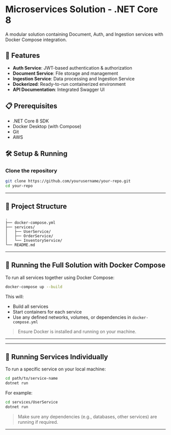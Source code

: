 # Microservices Solution - .NET Core 8

A modular solution containing Document, Auth, and Ingestion services with Docker Compose integration.

## 🚀 Features

- **Auth Service**: JWT-based authentication & authorization
- **Document Service**: File storage and management
- **Ingestion Service**: Data processing and Ingestion Service
- **Dockerized**: Ready-to-run containerized environment
- **API Documentation**: Integrated Swagger UI

## 📋 Prerequisites

- .NET Core 8 SDK
- Docker Desktop (with Compose)
- Git
- AWS

## 🛠️ Setup & Running

### Clone the repository
```bash
git clone https://github.com/yourusername/your-repo.git
cd your-repo
```

---

## 📁 Project Structure

```
.
├── docker-compose.yml
├── services/
│   ├── UserService/
│   ├── OrderService/
│   └── InventoryService/
└── README.md
```

---

## 🐳 Running the Full Solution with Docker Compose

To run all services together using Docker Compose:

```bash
docker-compose up --build
```

This will:

- Build all services
- Start containers for each service
- Use any defined networks, volumes, or dependencies in `docker-compose.yml`

> Ensure Docker is installed and running on your machine.

---
---

## 🔧 Running Services Individually

To run a specific service on your local machine:

```bash
cd path/to/service-name
dotnet run
```

For example:

```bash
cd services/UserService
dotnet run
```

> Make sure any dependencies (e.g., databases, other services) are running if required.
---
